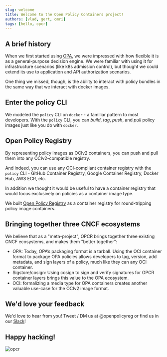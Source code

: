 ```yaml
---
slug: welcome
title: Welcome to the Open Policy Containers project!
authors: [vlad, gert, omri]
tags: [hello, opcr]
---
```


## A brief history

When we first started using [OPA](https://openpolicyagent.org), we were impressed with how 
flexible it is as a general-purpose decision engine. We were familiar with using it for 
infrastructure scenarios (like k8s admission control), but thought we could extend its use 
to application and API authorization scenarios.

<!--truncate-->

One thing we missed, though, is the ability to interact with policy bundles in the same way that 
we interact with docker images.

## Enter the policy CLI

We modeled the `policy` CLI on `docker` - a familiar pattern to most developers. With the `policy` 
CLI, you can *build*, *tag*, *push*, and *pull* policy images just like you do with `docker`.

## Open Policy Registry

By representing policy images as OCIv2 containers, you can push and pull them into any OCIv2-compatible 
registry. 

And indeed, you can use any OCI-compliant container registry with the `policy` CLI - GitHub Container Registry, Google Container Registry, Docker Hub, AWS ECR, etc.

In addition we thought it would be useful to have a container registry that would focus 
exclusively on policies as a container image type. 

We built [Open Policy Registry](https://openpolicyregistry.io) as a container registry for round-tripping policy image containers.

## Bringing together three CNCF ecosystems

We believe that as a "meta-project", OPCR brings together three existing CNCF ecosystems, and makes them "better together":

* OPA: Today, OPA’s packaging format is a tarball. Using the OCI container format to package OPA policies allows developers to tag, version, add metadata, and sign layers of a policy, much like they can any OCI container.
* Sigstore/cosign: Using cosign to sign and verify signatures for OPCR container layers brings this value to the OPA ecosystem.
* OCI: formalizing a media type for OPA containers creates another valuable use-case for the OCIv2 image format.

## We'd love your feedback

We'd love to hear from you! Tweet / DM us at @openpolicyreg or find us in our [Slack](https://join.slack.com/t/asertocommunity/shared_invite/zt-yjvq8kwy-M_wtwFO35I9ToJiHg1Tutg)!

## Happy hacking!

![opcr](/img/logo.png)
